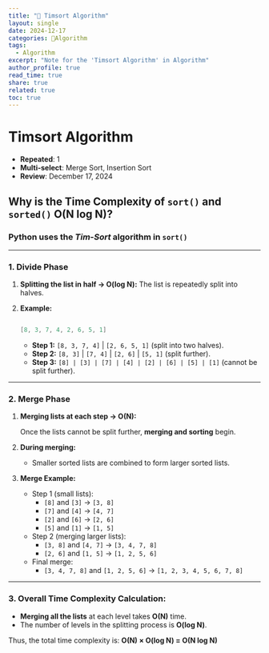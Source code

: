 ```yaml
---
title: "🧩 Timsort Algorithm"
layout: single
date: 2024-12-17
categories: 🧩Algorithm 
tags: 
  - Algorithm
excerpt: "Note for the 'Timsort Algorithm' in Algorithm"
author_profile: true
read_time: true
share: true
related: true
toc: true
---
```

# Timsort Algorithm

- **Repeated**: 1
- **Multi-select**: Merge Sort, Insertion Sort
- **Review**: December 17, 2024

## **Why is the Time Complexity of `sort()` and `sorted()` O(N log N)?**

### **Python uses the *Tim-Sort* algorithm in `sort()`**

---

### **1. Divide Phase**

1. **Splitting the list in half → O(log N):** The list is repeatedly split into halves.
2. **Example:**
    
    ```csharp
    
    [8, 3, 7, 4, 2, 6, 5, 1]
    
    ```
    
    - **Step 1:** `[8, 3, 7, 4]` | `[2, 6, 5, 1]` (split into two halves).
    - **Step 2:** `[8, 3]` | `[7, 4]` | `[2, 6]` | `[5, 1]` (split further).
    - **Step 3:** `[8] | [3] | [7] | [4] | [2] | [6] | [5] | [1]` (cannot be split further).

---

### **2. Merge Phase**

1. **Merging lists at each step → O(N):**
    
    Once the lists cannot be split further, **merging and sorting** begin.
    
2. **During merging:**
    - Smaller sorted lists are combined to form larger sorted lists.
3. **Merge Example:**
    - Step 1 (small lists):
        - `[8]` and `[3]` → `[3, 8]`
        - `[7]` and `[4]` → `[4, 7]`
        - `[2]` and `[6]` → `[2, 6]`
        - `[5]` and `[1]` → `[1, 5]`
    - Step 2 (merging larger lists):
        - `[3, 8]` and `[4, 7]` → `[3, 4, 7, 8]`
        - `[2, 6]` and `[1, 5]` → `[1, 2, 5, 6]`
    - Final merge:
        - `[3, 4, 7, 8]` and `[1, 2, 5, 6]` → `[1, 2, 3, 4, 5, 6, 7, 8]`

---

### **3. Overall Time Complexity Calculation:**

- **Merging all the lists** at each level takes **O(N)** time.
- The number of levels in the splitting process is **O(log N)**.

Thus, the total time complexity is: **O(N) × O(log N) = O(N log N)**
